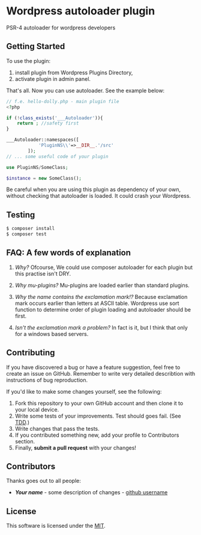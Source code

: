 # Wordpress autoloader plugin
PSR-4 autoloader for wordpress developers
## Getting Started
To use the plugin:
1. install plugin from Wordpress Plugins Directory,
2. activate plugin in admin panel.

That's all. Now you can use autoloader. See the example below:
```php
// f.e. hello-dolly.php - main plugin file
<?php

if (!class_exists('___Autoloader')){
    return ; //safety first
}

___Autoloader::namespaces([
            'PluginNS\\'=>__DIR__.'/src'
        ]);
// ... some useful code of your plugin

use PluginNS/SomeClass;

$instance = new SomeClass();
```

Be careful when you are using this plugin as dependency of your own, without checking that autoloader is loaded. It could crash your Wordpress.

## Testing

```bash
$ composer install
$ composer test
```

## FAQ: A few words of explanation

1. *Why?* 
Ofcourse, We could use composer autoloader for each plugin but this practise isn't DRY.

2. *Why mu-plugins?*
Mu-plugins are loaded earlier than standard plugins.

3. *Why the name contains the exclamation mark!?*
Because exclamation mark occurs earlier than letters at ASCII table. Wordpress use sort function to determine order of plugin loading and autoloader should be first.

4. *Isn't the exclamation mark a problem?*
In fact is it, but I think that only for a windows based servers.



## Contributing


If you have discovered a bug or have a feature suggestion, feel free to create an issue on GitHub. Remember to write very detailed describtion with instructions of bug reproduction.

If you'd like to make some changes yourself, see the following:

1. Fork this repository to your own GitHub account and then clone it to your local device.
2. Write some tests of your improvements. Test should goes fail. (See [TDD](https://en.wikipedia.org/wiki/Test-driven_development).) 
3. Write changes that pass the tests.
4. If you contributed something new, add your profile to Contributors section.
5. Finally, **submit a pull request** with your changes!

## Contributors
Thanks goes out to all people:

- ***Your name*** - some description of changes - [github username](https://github.com/writ3it)

## License
This software is licensed under the [MIT](https://github.com/writ3it/wordpress-autoloader-plugin/blob/master/LICENSE).
